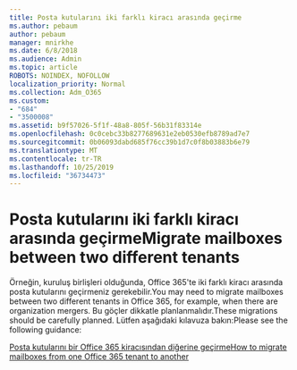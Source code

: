 ```yaml
---
title: Posta kutularını iki farklı kiracı arasında geçirme
ms.author: pebaum
author: pebaum
manager: mnirkhe
ms.date: 6/8/2018
ms.audience: Admin
ms.topic: article
ROBOTS: NOINDEX, NOFOLLOW
localization_priority: Normal
ms.collection: Adm_O365
ms.custom:
- "684"
- "3500008"
ms.assetid: b9f57026-5f1f-48a8-805f-56b31f83314e
ms.openlocfilehash: 0c0cebc33b8277689631e2eb0530efb8789ad7e7
ms.sourcegitcommit: 0b06093dabd685f76cc39b1d7c0f8b03883b6e79
ms.translationtype: MT
ms.contentlocale: tr-TR
ms.lasthandoff: 10/25/2019
ms.locfileid: "36734473"
---
```

# <a name="migrate-mailboxes-between-two-different-tenants"></a><span data-ttu-id="41b2c-102">Posta kutularını iki farklı kiracı arasında geçirme</span><span class="sxs-lookup"><span data-stu-id="41b2c-102">Migrate mailboxes between two different tenants</span></span>

<span data-ttu-id="41b2c-103">Örneğin, kuruluş birlişleri olduğunda, Office 365'te iki farklı kiracı arasında posta kutularını geçirmeniz gerekebilir.</span><span class="sxs-lookup"><span data-stu-id="41b2c-103">You may need to migrate mailboxes between two different tenants in Office 365, for example, when there are organization mergers.</span></span> <span data-ttu-id="41b2c-104">Bu göçler dikkatle planlanmalıdır.</span><span class="sxs-lookup"><span data-stu-id="41b2c-104">These migrations should be carefully planned.</span></span> <span data-ttu-id="41b2c-105">Lütfen aşağıdaki kılavuza bakın:</span><span class="sxs-lookup"><span data-stu-id="41b2c-105">Please see the following guidance:</span></span>
  
[<span data-ttu-id="41b2c-106">Posta kutularını bir Office 365 kiracısından diğerine geçirme</span><span class="sxs-lookup"><span data-stu-id="41b2c-106">How to migrate mailboxes from one Office 365 tenant to another</span></span>](https://docs.microsoft.com/Exchange/mailbox-migration/migrate-mailboxes-across-tenants)
  